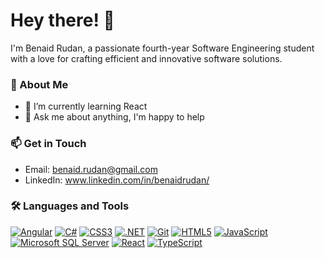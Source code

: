# Hey there! 👋

I'm Benaid Rudan, a passionate fourth-year Software Engineering student with a love for crafting efficient and innovative software solutions.

### 🚀 About Me

- 🌱 I’m currently learning React
- 💬 Ask me about anything, I'm happy to help

### 📫 Get in Touch

- Email: benaid.rudan@gmail.com
- LinkedIn: www.linkedin.com/in/benaidrudan/

### 🛠️ Languages and Tools

[![Angular](https://img.shields.io/badge/-Angular-DD0031?style=flat&logo=angular&logoColor=white)](https://angular.io/)
[![C#](https://img.shields.io/badge/-C%23-239120?style=flat&logo=c-sharp&logoColor=white)](https://docs.microsoft.com/en-us/dotnet/csharp/)
[![CSS3](https://img.shields.io/badge/-CSS3-1572B6?style=flat&logo=css3&logoColor=white)](https://developer.mozilla.org/en-US/docs/Web/CSS)
[![.NET](https://img.shields.io/badge/-.NET-512BD4?style=flat&logo=.net&logoColor=white)](https://dotnet.microsoft.com/)
[![Git](https://img.shields.io/badge/-Git-F05032?style=flat&logo=git&logoColor=white)](https://git-scm.com/)
[![HTML5](https://img.shields.io/badge/-HTML5-E34F26?style=flat&logo=html5&logoColor=white)](https://developer.mozilla.org/en-US/docs/Web/Guide/HTML/HTML5)
[![JavaScript](https://img.shields.io/badge/-JavaScript-F7DF1E?style=flat&logo=javascript&logoColor=black)](https://developer.mozilla.org/en-US/docs/Web/JavaScript)
[![Microsoft SQL Server](https://img.shields.io/badge/-Microsoft_SQL_Server-CC2927?style=flat&logo=microsoft-sql-server&logoColor=white)](https://www.microsoft.com/en-us/sql-server)
[![React](https://img.shields.io/badge/-React-61DAFB?style=flat&logo=react&logoColor=white)](https://reactjs.org/)
[![TypeScript](https://img.shields.io/badge/-TypeScript-3178C6?style=flat&logo=typescript&logoColor=white)](https://www.typescriptlang.org/)


